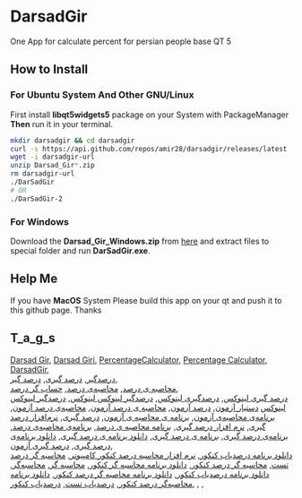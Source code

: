 # DarsadGir
One App for calculate percent for persian people base QT 5
## How to Install
### For Ubuntu System And Other GNU/Linux
First install **libqt5widgets5** package on your System with PackageManager  
**Then** run it in your terminal.
```sh
mkdir darsadgir && cd darsadgir
curl -s https://api.github.com/repos/amir28/darsadgir/releases/latest | grep browser_download_url | cut -d '"' -f 4 | grep Linux > darsadgir-url
wget -i darsadgir-url
unzip Darsad_Gir*.zip
rm darsadgir-url
./DarSadGir
# OR
./DarSadGir-2
```
### For Windows
Download the **Darsad_Gir_Windows.zip** from
[here](https://github.com/amir28/darsadgir/releases/latest) 
and extract files to special folder and run **DarSadGir.exe**.
## Help Me
If you have **MacOS** System Please build this app on your qt and push it to this github page. Thanks

## T_a_g_s
[Darsad Gir](https://github.com/amir28/darsadgir),
[Darsad Giri](https://github.com/amir28/darsadgir),
[PercentageCalculator](https://github.com/amir28/darsadgir),
[Percentage Calculator](https://github.com/amir28/darsadgir),
[DarsadGir](https://github.com/amir28/darsadgir),  
[درصدگیر](https://github.com/amir28/darsadgir),
[درصد گیری](https://github.com/amir28/darsadgir),
[درصد گیر](https://github.com/amir28/darsadgir),  
[محاصبه ی درصد](https://github.com/amir28/darsadgir),
[محاصبه‌ی درصد](https://github.com/amir28/darsadgir),
[حساب گر درصد](https://github.com/amir28/darsadgir),  
[درصد گیری لینوکس](https://github.com/amir28/darsadgir),
[درصدگیری لینوکس](https://github.com/amir28/darsadgir),
[درصدگیر لینوکس لینوکس](https://github.com/amir28/darsadgir),
[درصدگیر لینوکس لینوکس](https://github.com/amir28/darsadgir)
[دستیار آزمون](https://github.com/amir28/darsadgir),
[درصد آزمون](https://github.com/amir28/darsadgir),
[محاصبه ی درصد آزمون](https://github.com/amir28/darsadgir),
[محاصبه‌ی درصد آزمون](https://github.com/amir28/darsadgir),
[برنامه‌ی محاصبه‌ی آزمون](https://github.com/amir28/darsadgir),
[برنامه ی محاصبه ی آزمون](https://github.com/amir28/darsadgir),
[درصد گیری](https://github.com/amir28/darsadgir),
[نرم‌افزار درصد گیری](https://github.com/amir28/darsadgir),
[نرم افزار درصد گیری](https://github.com/amir28/darsadgir),
[برنامه محاصبه ی درصد](https://github.com/amir28/darsadgir),
[برنامه‌ی محاصبه‌ی درصد](https://github.com/amir28/darsadgir),
[برنامه‌ی درصد گیری](https://github.com/amir28/darsadgir),
[برنامه ی درصد گیری](https://github.com/amir28/darsadgir),
[دانلود برنامه ی درصد گیری](https://github.com/amir28/darsadgir),
[دانلود برنامه‌ی درصد گیری](https://github.com/amir28/darsadgir),
[درصد گیری آزمون](https://github.com/amir28/darsadgir),  
[دانلود برنامه درصدیاب کنکور](https://github.com/amir28/darsadgir),
[نرم افزار محاسبه درصد کنکور کامپیوتر](https://github.com/amir28/darsadgir),
[محاسبه گر درصد تست](https://github.com/amir28/darsadgir),
[محاسبه گر درصد کنکور](https://github.com/amir28/darsadgir),
[دانلود برنامه محاسبه گر کنکور](https://github.com/amir28/darsadgir),
[محاسبه گر](https://github.com/amir28/darsadgir),
[محاسبه‌گر](https://github.com/amir28/darsadgir),
[دانلود برنامه درصدیاب کنکور](https://github.com/amir28/darsadgir),
[دانلود برنامه محاصبه گر درصد کنکور](https://github.com/amir28/darsadgir),
[دانلود برنامه محاصبه‌گر درصد کنکور](https://github.com/amir28/darsadgir),
[درصدیاب تست](https://github.com/amir28/darsadgir),
[درصدیاب کنکور](https://github.com/amir28/darsadgir),
[](https://github.com/amir28/darsadgir),
[](https://github.com/amir28/darsadgir),
